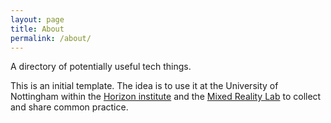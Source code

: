 ```yaml
---
layout: page
title: About
permalink: /about/
---
```


A directory of potentially useful tech things. 

This is an initial template. The idea is to use it at the University of Nottingham within the [Horizon institute][horizon] and the [Mixed Reality Lab][mrl] to collect and share common practice.

[horizon]: http://www.horizon.ac.uk
[mrl]: http://www.mrl.nott.ac.uk
